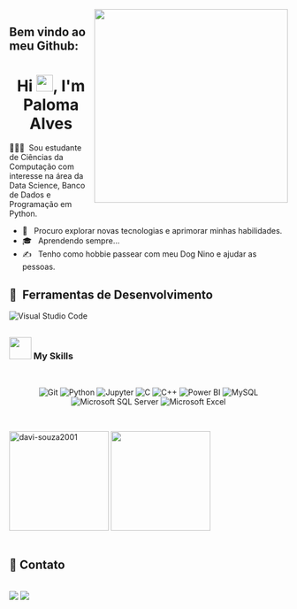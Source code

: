 <img align='right' src="https://user-images.githubusercontent.com/60614988/117733252-9e74e000-b1c7-11eb-95bc-7362d16ade8d.png" width="350">

## Bem vindo ao meu Github: 
<h1 align="center">Hi <img src="https://raw.githubusercontent.com/kaueMarques/kaueMarques/master/hi.gif" width="30px">, I'm Paloma Alves</h1>
👨🏻‍💻 &nbsp;Sou estudante de Ciências da Computação com interesse na área da Data Science, Banco de Dados e Programação em Python.

- 🤔 &nbsp; Procuro explorar novas tecnologias e aprimorar minhas habilidades.
- 🎓 &nbsp; Aprendendo sempre...
- ✍️ &nbsp; Tenho como hobbie passear com meu Dog Nino e ajudar as pessoas.

## <h2> :rocket: &nbsp;Ferramentas de Desenvolvimento </h2>

  ![Visual Studio Code](https://img.shields.io/badge/-Visual%20Studio%20Code-333333?style=flat&logo=visual-studio-code&logoColor=007ACC)

## <h3 align="leftt"><img src= "https://camo.githubusercontent.com/7ace39e8049ac07a7352d06a989c178a723dfe8362aaf6e7f530bd0208753771/68747470733a2f2f7777772e6f626f6d64657669616a61722e636f6d2e62722f77702d636f6e74656e742f75706c6f6164732f5265637572736f735f696e7465726e65742e676966" width="40px"> My Skills</h3>

<br>
<p align="center">
  <img alt="Git" src="https://img.shields.io/badge/git%20-%23F05033.svg?&style=for-the-badge&logo=git&logoColor=white"/>
  <img alt="Python" src="https://img.shields.io/badge/python%20-%2314354C.svg?&style=for-the-badge&logo=python&logoColor=white"/>
  <img alt="Jupyter" src="https://img.shields.io/badge/Jupyter-F37626?style=for-the-badge&logo=jupyter&logoColor=white"/>
  <img alt="C" src="https://img.shields.io/badge/C%20-%2314354C.svg?&style=for-the-badge&logo=C&logoColor=white"/>
  <img alt="C++" src="https://img.shields.io/badge/c++%20-%2300599C.svg?&style=for-the-badge&logo=c%2B%2B&logoColor=white"/>
  <img alt="Power BI" src="https://img.shields.io/badge/Power BI-CC2927?style=for-the-badge&logo=power-bi&logoColor=white"/>
  <img alt="MySQL" src="https://img.shields.io/badge/MySQL-4479A1?style=for-the-badge&logo=mysql&logoColor=white"/>
  <img alt="Microsoft SQL Server" src="https://img.shields.io/badge/Microsoft_SQL_Server-CC2927?style=for-the-badge&logo=microsoft-sql-server&logoColor=white"/>
  <img alt="Microsoft Excel" src="https://img.shields.io/badge/Microsoft_Excel-217346?style=for-the-badge&logo=microsoft-excel&logoColor=white"/>

	

<p align="left">
<br>
<div style="display: inline_block">
<img height="180em" src="https://github-readme-stats.vercel.app/api?username=palomaalves&&show_icons=true&title_color=ffffff&icon_color=bb2acf&text_color=daf7dc&bg_color=151515" alt="davi-souza2001"/> 
 
  
<img height="180em" src="https://github-readme-stats.vercel.app/api/top-langs/?username=palomaalves&layout=compact&langs_count=16&theme=dracula"/>
 
</div>
	   
<br>
</p>
 
## 💬 Contato
  <br>
  <div>
  <a href = "mailto: palomaalves@gmail.com"><img src="https://img.shields.io/badge/-Gmail-%23EA4335?style=for-the-badge&logo=gmail&logoColor=white" target="_blank"></a>
  <a href="https://www.linkedin.com/in/paloma-alves1006" target="_blank"><img src="https://img.shields.io/badge/-LinkedIn-%230077B5?style=for-the-badge&logo=linkedin&logoColor=white" target="_blank"></a>
  
 </div>
